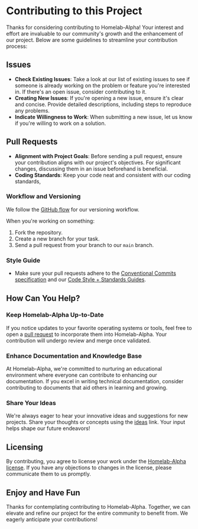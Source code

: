 # Contributing to this Project

Thanks for considering contributing to Homelab-Alpha! Your interest and effort
are invaluable to our community's growth and the enhancement of our project.
Below are some guidelines to streamline your contribution process:

## Issues

- **Check Existing Issues**: Take a look at our list of existing issues to see
  if someone is already working on the problem or feature you're interested in.
  If there's an open issue, consider contributing to it.
- **Creating New Issues**: If you're opening a new issue, ensure it's clear and
  concise. Provide detailed descriptions, including steps to reproduce any
  problems.
- **Indicate Willingness to Work**: When submitting a new issue, let us know if
  you're willing to work on a solution.

## Pull Requests

- **Alignment with Project Goals**: Before sending a pull request, ensure your
  contribution aligns with our project's objectives. For significant changes,
  discussing them in an issue beforehand is beneficial.
- **Coding Standards**: Keep your code neat and consistent with our coding
  standards,

### Workflow and Versioning

We follow the [GitHub flow] for our versioning workflow.

When you're working on something:

1. Fork the repository.
2. Create a new branch for your task.
3. Send a pull request from your branch to our `main` branch.

### Style Guide

- Make sure your pull requests adhere to the [Conventional Commits
  specification] and our [Code Style + Standards Guides].

## How Can You Help?

### Keep Homelab-Alpha Up-to-Date

If you notice updates to your favorite operating systems or tools, feel free to
open a [pull request] to incorporate them into Homelab-Alpha. Your contribution
will undergo review and merge once validated.

### Enhance Documentation and Knowledge Base

At Homelab-Alpha, we're committed to nurturing an educational environment where
everyone can contribute to enhancing our documentation. If you excel in writing
technical documentation, consider contributing to documents that aid others in
learning and growing.

### Share Your Ideas

We're always eager to hear your innovative ideas and suggestions for new
projects. Share your thoughts or concepts using the [ideas] link. Your input
helps shape our future endeavors!

## Licensing

By contributing, you agree to license your work under the [Homelab-Alpha
license]. If you have any objections to changes in the license, please
communicate them to us promptly.

## Enjoy and Have Fun

Thanks for contemplating contributing to Homelab-Alpha. Together, we can elevate
and refine our project for the entire community to benefit from. We eagerly
anticipate your contributions!

[GitHub flow]: https://guides.github.com/introduction/flow
[Conventional Commits specification]: https://conventionalcommits.org/
[Code Style + Standards Guides]: CODE_STYLE_AND_STANDARDS_GUIDES.md
[pull request]: https://github.com/homelab-alpha/docs/pulls
[ideas]: https://github.com/homelab-alpha/docs/discussions/categories/ideas
[Homelab-Alpha license]: LICENSE.md
